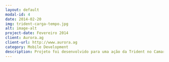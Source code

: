 ```yaml
---
layout: default
modal-id: 4
date: 2014-02-20
img: trident-carga-tempo.jpg
alt: image-alt
project-date: Fevereiro 2014
client: Aurora.ag
client-url: http://www.aurora.ag
category: Mobile Development
description: Projeto foi desenvolvido para uma ação da Trident no Camarote Oficial do Galo da Madrugada. Onde os usuários que quisessem dar uma carga de até 30m em seus smartphones, teriam que participar dessa brincadeira que funcionava da seguinte maneira, Em 8 segundos regressivos o usuário tem que tocar o máximo de vezes possível no <b>botão +</b> para a cor de cada marcador ir subindo de acordo com a quantidade de toques e determinar quanto tempo de carga ganharia no seu smartphone.
---
```

